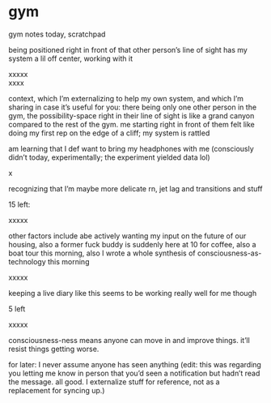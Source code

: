 # gym

gym notes today, scratchpad

being positioned right in front of that other person’s line of sight has my system a lil off center, working with it

xxxxx\
xxxx

context, which I’m externalizing to help my own system, and which I’m sharing in case it’s useful for you: there being only one other person in the gym, the possibility-space right in their line of sight is like a grand canyon compared to the rest of the gym. me starting right in front of them felt like doing my first rep on the edge of a cliff; my system is rattled

am learning that I def want to bring my headphones with me (consciously didn’t today, experimentally; the experiment yielded data lol)

x

recognizing that I’m maybe more delicate rn, jet lag and transitions and stuff

15 left:

xxxxx

other factors include abe actively wanting my input on the future of our housing, also a former fuck buddy is suddenly here at 10 for coffee, also a boat tour this morning, also I wrote a whole synthesis of consciousness-as-technology this morning

xxxxx

keeping a live diary like this seems to be working really well for me though

5 left

xxxxx

consciousness-ness means anyone can move in and improve things. it’ll resist things getting worse.

for later: I never assume anyone has seen anything (edit: this was regarding you letting me know in person that you’d seen a notification but hadn’t read the message. all good. I externalize stuff for reference, not as a replacement for syncing up.)
